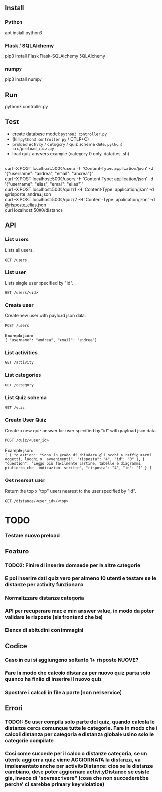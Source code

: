 ## Install

### Python
apt install python3

### Flask / SQLAlchemy
pip3 install Flask Flask-SQLAlchemy SQLAlchemy

### numpy
pip3 install numpy

## Run
python3 controller.py

## Test
- create database model: `python3 controller.py`
- (kill `python3 controller.py` / CTLR+C)
- preload activity / category / quiz schema data: `python3 src/preload_quiz.py`
- load quiz answers example (category 0 only: data/test.sh)<br>
<br>
curl -X POST localhost:5000/users -H 'Content-Type: application/json' -d '{"username": "andrea", "email": "andrea"}'
<br>
curl -X POST localhost:5000/users -H 'Content-Type: application/json' -d '{"username": "elias", "email": "elias"}'
<br>
curl -X POST localhost:5000/quiz/1 -H 'Content-Type: application/json' -d @risposte_andrea.json
<br>
curl -X POST localhost:5000/quiz/2 -H 'Content-Type: application/json' -d @risposte_elias.json
<br>
curl localhost:5000/distance

## API
### List users
Lists all users.<br><br>
`GET /users`

### List user
Lists single user specified by "id".<br><br>
`GET /users/<id>`

### Create user
Create new user with payload json data.<br><br>
`POST /users`<br><br>
Example json:<br>
`{ "username": "andrea", "email": "andrea"}`

### List activities
`GET /activity`

### List categories
`GET /category`

### List Quiz schema
`GET /quiz`

### Create User Quiz
Create a new quiz answer for user specified by "id" with payload json data.<br><br>
`POST /quiz/<user_id>`<br><br>
Example json:<br>
`[
    {
        "question": "Sono in grado di chiudere gli occhi e raffigurarmi oggetti, luoghi o  avvenimenti",
        "risposta": "4",
        "id": "0"
    },
    {
        "question": "Leggo più facilmente cartine, tabelle e diagrammi piuttosto che  indicazioni scritte",
        "risposta": "4",
        "id": "1"
    }
]`

### Get nearest user
Return the top x "top" users nearest to the user specified by "id".<br><br>
`GET /distance/<user_id>/<top>`


# TODO
### Testare nuovo preload 

## Feature
### TODO2: Finire di inserire domande per le altre categorie
### E poi inserire dati quiz vero per almeno 10 utenti e testare se le distanze per activity funzionano
### Normalizzare distanze categoria
### API per recuperare max e min answer value, in modo da poter validare le risposte (sia frontend che be)

### Elenco di abitudini con immagini

## Codice
### Caso in cui si aggiungono soltanto 1+ risposte NUOVE? 
### Fare in modo che calcolo distanza per nuovo quiz parta solo quando ha finito di inserire il nuovo quiz
### Spostare i calcoli in file a parte (non nel service)

## Errori
### TODO1: Se user compila solo parte del quiz, quando calcola le distanze cerca comunque tutte le categorie. Fare in modo che i calcoli distanza per categoria e distanza globale usino solo le categorie compilate
### Cosi come succede per il calcolo distanze categoria, se un utente aggiorna quiz viene AGGIORNATA la distanza, va implementato anche per activityDistance: cioe se le distanze cambiano, deve poter aggiornare activityDistance se esiste gia, invece di "sovrascrivere" (cosa che non succederebbe perche' ci sarebbe primary key violation)